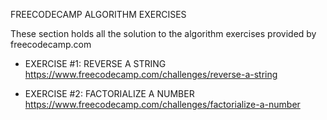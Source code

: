 FREECODECAMP ALGORITHM EXERCISES

These section holds all the solution to the algorithm exercises provided by freecodecamp.com

[URL]: https://www.freecodecamp.com/challenges/

- EXERCISE #1: REVERSE A STRING
https://www.freecodecamp.com/challenges/reverse-a-string

- EXERCISE #2: FACTORIALIZE A NUMBER
https://www.freecodecamp.com/challenges/factorialize-a-number
